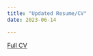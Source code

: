 ```yaml
---
title: "Updated Resume/CV"
date: 2023-06-14

---
```


[Full CV](https://drive.google.com/file/d/1R-DilR8v3IwwtGlRYY3rEP7_SCIj8l2_/view?usp=sharing)